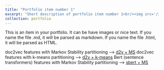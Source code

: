 ```yaml
---
title: "Portfolio item number 1"
excerpt: "Short description of portfolio item number 1<br/><img src='/images/500x300.png'>"
collection: portfolio
---
```


This is an item in your portfolio. It can be have images or nice text. If you name the file .md, it will be parsed as markdown. If you name the file .html, it will be parsed as HTML. 


doc2vec features with Markov Stability partitioning --> [d2v + MS](vox_news/d2v_ms_QS_200316__1018.html)
doc2vec features with k-means partitioning --> [d2v + k-means](https://www.google.com)
Bert (sentence transformers) features with Markov Stability partitioning --> [sbert + MS](https://www.google.com)
